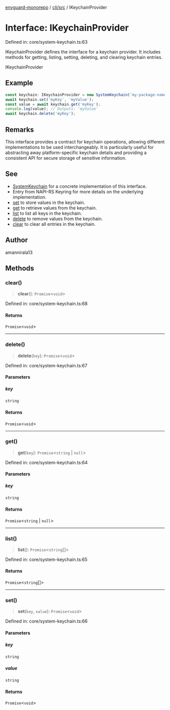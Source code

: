 [envguard-monorepo](../../../index.md) / [cli/src](../index.md) / IKeychainProvider

# Interface: IKeychainProvider

Defined in: core/system-keychain.ts:63

IKeychainProvider defines the interface for a keychain provider.
It includes methods for getting, listing, setting, deleting, and clearing keychain entries.

 IKeychainProvider

## Example

```ts
const keychain: IKeychainProvider = new SystemKeychain('my-package-name');
await keychain.set('myKey', 'myValue');
const value = await keychain.get('myKey');
console.log(value); // Outputs: 'myValue'
await keychain.delete('myKey');
```

## Remarks

This interface provides a contract for keychain operations, allowing different implementations
to be used interchangeably. It is particularly useful for abstracting away platform-specific
keychain details and providing a consistent API for secure storage of sensitive information.

## See

 - [SystemKeychain](../classes/SystemKeychain.md) for a concrete implementation of this interface.
 - Entry from NAPI-RS Keyring for more details on the underlying implementation.
 - [set](#set) to store values in the keychain.
 - [get](#get) to retrieve values from the keychain.
 - [list](#list) to list all keys in the keychain.
 - [delete](#delete) to remove values from the keychain.
 - [clear](#clear) to clear all entries in the keychain.

## Author

amannirala13

## Methods

### clear()

> **clear**(): `Promise`\<`void`\>

Defined in: core/system-keychain.ts:68

#### Returns

`Promise`\<`void`\>

***

### delete()

> **delete**(`key`): `Promise`\<`void`\>

Defined in: core/system-keychain.ts:67

#### Parameters

##### key

`string`

#### Returns

`Promise`\<`void`\>

***

### get()

> **get**(`key`): `Promise`\<`string` \| `null`\>

Defined in: core/system-keychain.ts:64

#### Parameters

##### key

`string`

#### Returns

`Promise`\<`string` \| `null`\>

***

### list()

> **list**(): `Promise`\<`string`[]\>

Defined in: core/system-keychain.ts:65

#### Returns

`Promise`\<`string`[]\>

***

### set()

> **set**(`key`, `value`): `Promise`\<`void`\>

Defined in: core/system-keychain.ts:66

#### Parameters

##### key

`string`

##### value

`string`

#### Returns

`Promise`\<`void`\>
